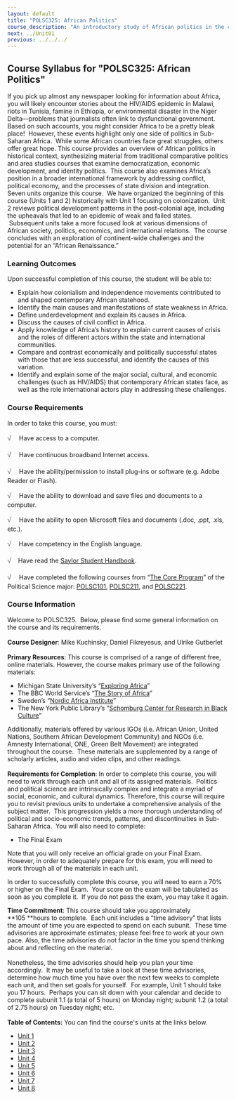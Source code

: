 ```yaml
---
layout: default
title: "POLSC325: African Politics"
course_description: "An introductory study of African politics in the context of the continent's recent history. Topics include the internal politics and challenges of African states, their movements towards democratization, their economic status, and the connections between governmental and non-governmental institutions/organizations."
next: ../Unit01
previous: ../../../
---
```

Course Syllabus for "POLSC325: African Politics"
------------------------------------------------

If you pick up almost any newspaper looking for information about
Africa, you will likely encounter stories about the HIV/AIDS epidemic in
Malawi, riots in Tunisia, famine in Ethiopia, or environmental disaster
in the Niger Delta—problems that journalists often link to dysfunctional
government.  Based on such accounts, you might consider Africa to be a
pretty bleak place!  However, these events highlight only one side of
politics in Sub-Saharan Africa.  While some African countries face great
struggles, others offer great hope. This course provides an overview of
African politics in historical context, synthesizing material from
traditional comparative politics and area studies courses that examine
democratization, economic development, and identity politics.  This
course also examines Africa’s position in a broader international
framework by addressing conflict, political economy, and the processes
of state division and integration. Seven units organize this course.  We
have organized the beginning of this course (Units 1 and 2) historically
with Unit 1 focusing on colonization.  Unit 2 reviews political
development patterns in the post-colonial age, including the upheavals
that led to an epidemic of weak and failed states.  Subsequent units
take a more focused look at various dimensions of African society,
politics, economics, and international relations.  The course concludes
with an exploration of continent-wide challenges and the potential for
an “African Renaissance.”

### Learning Outcomes

Upon successful completion of this course, the student will be able to:

-   Explain how colonialism and independence movements contributed to
    and shaped contemporary African statehood.
-   Identify the main causes and manifestations of state weakness in
    Africa.
-   Define underdevelopment and explain its causes in Africa.
-   Discuss the causes of civil conflict in Africa.
-   Apply knowledge of Africa’s history to explain current causes of
    crisis and the roles of different actors within the state and
    international communities.
-   Compare and contrast economically and politically successful states
    with those that are less successful, and identify the causes of this
    variation.
-   Identify and explain some of the major social, cultural, and
    economic challenges (such as HIV/AIDS) that contemporary African
    states face, as well as the role international actors play in
    addressing these challenges.

### Course Requirements

In order to take this course, you must:  
  
 <span
style="color: rgb(85, 85, 85); font-family: 'Myriad Pro', 'Gill Sans', 'Gill Sans MT', Calibri, sans-serif; font-size: 16px; line-height: 24px; text-align: left; -webkit-text-size-adjust: none; ">√
   </span>Have access to a computer.  
  
 <span
style="color: rgb(85, 85, 85); font-family: 'Myriad Pro', 'Gill Sans', 'Gill Sans MT', Calibri, sans-serif; font-size: 16px; line-height: 24px; text-align: left; -webkit-text-size-adjust: none; ">√
   </span>Have continuous broadband Internet access.  
  
 <span
style="color: rgb(85, 85, 85); font-family: 'Myriad Pro', 'Gill Sans', 'Gill Sans MT', Calibri, sans-serif; font-size: 16px; line-height: 24px; text-align: left; -webkit-text-size-adjust: none; ">√
   </span>Have the ability/permission to install plug-ins or software
(e.g. Adobe Reader or Flash).  
  
 <span
style="color: rgb(85, 85, 85); font-family: 'Myriad Pro', 'Gill Sans', 'Gill Sans MT', Calibri, sans-serif; font-size: 16px; line-height: 24px; text-align: left; -webkit-text-size-adjust: none; ">√
   </span>Have the ability to download and save files and documents to a
computer.  
  
 <span
style="color: rgb(85, 85, 85); font-family: 'Myriad Pro', 'Gill Sans', 'Gill Sans MT', Calibri, sans-serif; font-size: 16px; line-height: 24px; text-align: left; -webkit-text-size-adjust: none; ">√
   </span>Have the ability to open Microsoft files and documents (.doc,
.ppt, .xls, etc.).  
  
 <span
style="color: rgb(85, 85, 85); font-family: 'Myriad Pro', 'Gill Sans', 'Gill Sans MT', Calibri, sans-serif; font-size: 16px; line-height: 24px; text-align: left; -webkit-text-size-adjust: none; ">√</span> <span
style="color: rgb(85, 85, 85); font-family: 'Myriad Pro', 'Gill Sans', 'Gill Sans MT', Calibri, sans-serif; font-size: 16px; line-height: 24px; text-align: left; -webkit-text-size-adjust: none; "> 
 </span>Have competency in the English language.  
  
 <span
style="color: rgb(85, 85, 85); font-family: 'Myriad Pro', 'Gill Sans', 'Gill Sans MT', Calibri, sans-serif; font-size: 16px; line-height: 24px; text-align: left; -webkit-text-size-adjust: none; ">√</span> 
  Have read the [Saylor Student
Handbook](http://www.saylor.org/site/wp-content/uploads/2012/05/Saylor-StudentHandbook.pdf).  
  
 <span
style="color: rgb(85, 85, 85); font-family: 'Myriad Pro', 'Gill Sans', 'Gill Sans MT', Calibri, sans-serif; font-size: 16px; line-height: 24px; text-align: left; -webkit-text-size-adjust: none; ">√
   </span>Have completed the following courses from “[The Core
Program](http://www.saylor.org/majors/political-science/)” of the
Political Science major:
[POLSC101](http://www.saylor.org/courses/polsc101/),
[POLSC211](http://www.saylor.org/courses/polsc211/), and
[POLSC221](http://www.saylor.org/courses/polsc221/).

### Course Information

Welcome to POLSC325.  Below, please find some general information on the
course and its requirements.  
    
 **Course Designer**: Mike Kuchinsky, Daniel Fikreyesus, and Ulrike
Gutberlet  
    
 **Primary Resources**: This course is comprised of a range of different
free, online materials. However, the course makes primary use of the
following materials:  

-   Michigan State University’s “[Exploring
    Africa](http://exploringafrica.matrix.msu.edu/students/curriculum/)”
-   The BBC World Service’s “[The Story of
    Africa](http://www.bbc.co.uk/worldservice/specials/1624_story_of_africa/index.shtml)”
-   Sweden’s “[Nordic Africa Institute](http://www.nai.uu.se/)”
-   The New York Public Library’s “[Schomburg Center for Research in
    Black Culture](http://www.nypl.org/locations/schomburg)”

Additionally, materials offered by various IGOs (i.e. African Union,
United Nations, Southern African Development Community) and NGOs (i.e.
Amnesty International, ONE, Green Belt Movement) are integrated
throughout the course.  These materials are supplemented by a range of
scholarly articles, audio and video clips, and other readings.  
    
 **Requirements for Completion**: In order to complete this course, you
will need to work through each unit and all of its assigned materials. 
Politics and political science are intrinsically complex and integrate a
myriad of social, economic, and cultural dynamics. Therefore, this
course will require you to revisit previous units to undertake a
comprehensive analysis of the subject matter.  This progression yields a
more thorough understanding of political and socio-economic trends,
patterns, and discontinuities in Sub-Saharan Africa.  You will also need
to complete:  

-   The Final Exam

Note that you will only receive an official grade on your Final Exam. 
However, in order to adequately prepare for this exam, you will need to
work through all of the materials in each unit.  
  
 In order to successfully complete this course, you will need to earn a
70% or higher on the Final Exam.  Your score on the exam will be
tabulated as soon as you complete it.  If you do not pass the exam, you
may take it again.  
  
 **Time Commitment**: This course should take you approximately
**105 **hours to complete.  Each unit includes a “time advisory” that
lists the amount of time you are expected to spend on each subunit. 
These time advisories are approximate estimates; please feel free to
work at your own pace. Also, the time advisories do not factor in the
time you spend thinking about and reflecting on the material.  
    
 Nonetheless, the time advisories should help you plan your time
accordingly.  It may be useful to take a look at these time advisories,
determine how much time you have over the next few weeks to complete
each unit, and then set goals for yourself.  For example, Unit 1 should
take you 17 hours.  Perhaps you can sit down with your calendar and
decide to complete subunit 1.1 (a total of 5 hours) on Monday night;
subunit 1.2 (a total of 2.75 hours) on Tuesday night; etc.  
    
**Table of Contents:** You can find the course's units at the links below.

- [Unit 1](https://legacy.saylor.org/polsc325/Unit01/)
- [Unit 2](https://legacy.saylor.org/polsc325/Unit02/)
- [Unit 3](https://legacy.saylor.org/polsc325/Unit03/)
- [Unit 4](https://legacy.saylor.org/polsc325/Unit04/)
- [Unit 5](https://legacy.saylor.org/polsc325/Unit05/)
- [Unit 6](https://legacy.saylor.org/polsc325/Unit06/)
- [Unit 7](https://legacy.saylor.org/polsc325/Unit07/)
- [Unit 8](https://legacy.saylor.org/polsc325/Unit08/)
